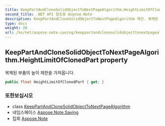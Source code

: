 ```yaml
---
title: KeepPartAndCloneSolidObjectToNextPageAlgorithm.HeightLimitOfClonedPart
second_title: .NET API 참조용 Aspose.Note
description: KeepPartAndCloneSolidObjectToNextPageAlgorithm 재산. 복제된 부품의 높이 제한을 가져옵니다.
type: docs
weight: 20
url: /ko/net/aspose.note.saving/keeppartandclonesolidobjecttonextpagealgorithm/heightlimitofclonedpart/
---
```

## KeepPartAndCloneSolidObjectToNextPageAlgorithm.HeightLimitOfClonedPart property

복제된 부품의 높이 제한을 가져옵니다.

```csharp
public float HeightLimitOfClonedPart { get; }
```

### 또한보십시오

* class [KeepPartAndCloneSolidObjectToNextPageAlgorithm](../)
* 네임스페이스 [Aspose.Note.Saving](../../keeppartandclonesolidobjecttonextpagealgorithm/)
* 집회 [Aspose.Note](../../../)


